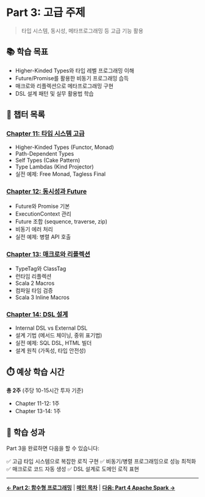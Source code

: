 # Part 3: 고급 주제

> 타입 시스템, 동시성, 메타프로그래밍 등 고급 기능 활용

## 📚 학습 목표

- Higher-Kinded Types와 타입 레벨 프로그래밍 이해
- Future/Promise를 활용한 비동기 프로그래밍 습득
- 매크로와 리플렉션으로 메타프로그래밍 구현
- DSL 설계 패턴 및 실무 활용법 학습

## 📖 챕터 목록

### [Chapter 11: 타입 시스템 고급](chapter11-advanced-type-system.md)
- Higher-Kinded Types (Functor, Monad)
- Path-Dependent Types
- Self Types (Cake Pattern)
- Type Lambdas (Kind Projector)
- 실전 예제: Free Monad, Tagless Final

### [Chapter 12: 동시성과 Future](chapter12-concurrency-future.md)
- Future와 Promise 기본
- ExecutionContext 관리
- Future 조합 (sequence, traverse, zip)
- 비동기 에러 처리
- 실전 예제: 병렬 API 호출

### [Chapter 13: 매크로와 리플렉션](chapter13-macros-reflection.md)
- TypeTag와 ClassTag
- 런타임 리플렉션
- Scala 2 Macros
- 컴파일 타임 검증
- Scala 3 Inline Macros

### [Chapter 14: DSL 설계](chapter14-dsl-design.md)
- Internal DSL vs External DSL
- 설계 기법 (메서드 체이닝, 중위 표기법)
- 실전 예제: SQL DSL, HTML 빌더
- 설계 원칙 (가독성, 타입 안전성)

## ⏱️ 예상 학습 시간

**총 2주** (주당 10-15시간 투자 기준)

- Chapter 11-12: 1주
- Chapter 13-14: 1주

## 🎯 학습 성과

Part 3을 완료하면 다음을 할 수 있습니다:

✅ 고급 타입 시스템으로 복잡한 로직 구현
✅ 비동기/병렬 프로그래밍으로 성능 최적화
✅ 매크로로 코드 자동 생성
✅ DSL 설계로 도메인 로직 표현

---

**[← Part 2: 함수형 프로그래밍](../part2-functional/README.md)** | **[메인 목차](../README.md)** | **[다음: Part 4 Apache Spark →](../part4-spark/README.md)**
